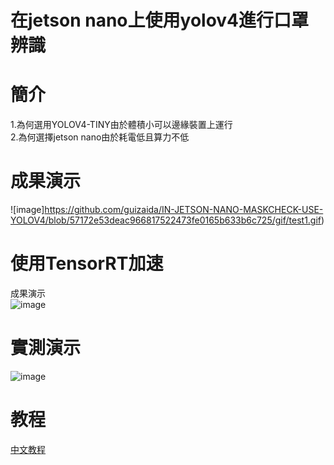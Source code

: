 # **在jetson nano上使用yolov4進行口罩辨識**  
# **簡介**
1.為何選用YOLOV4-TINY由於體積小可以邊緣裝置上運行  
2.為何選擇jetson nano由於耗電低且算力不低
# **成果演示**  
![image]https://github.com/guizaida/IN-JETSON-NANO-MASKCHECK-USE-YOLOV4/blob/57172e53deac966817522473fe0165b633b6c725/gif/test1.gif)  

# **使用TensorRT加速**  
成果演示  
![image](https://github.com/guizaida/IN-JETSON-NANO-MASKCHECK-USE-YOLOV4/blob/57172e53deac966817522473fe0165b633b6c725/gif/test.gif)    

# **實測演示**  
![image](https://github.com/guizaida/IN-JETSON-NANO-MASKCHECK-USE-YOLOV4/blob/57172e53deac966817522473fe0165b633b6c725/gif/test10.gif)   

# **教程**  
[中文教程](https://github.com/guizaida/How-to-do-jetson-nano-maskcheck/blob/a7b0d6d2080fc2ba684a6943e766fbba108cb4af/README.md)
